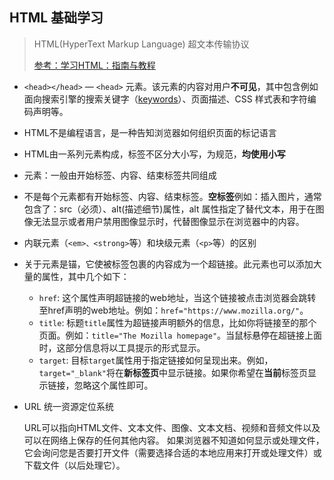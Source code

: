 ## HTML 基础学习

> HTML(HyperText Markup Language) 超文本传输协议
>
> [参考：学习HTML：指南与教程](https://developer.mozilla.org/zh-CN/docs/Learn/HTML)

- `<head></head>` — `<head>` 元素。该元素的内容对用户**不可见**，其中包含例如面向搜索引擎的搜索关键字（[keywords](https://developer.mozilla.org/zh-CN/docs/Glossary/Keyword)）、页面描述、CSS 样式表和字符编码声明等。

- HTML不是编程语言，是一种告知浏览器如何组织页面的标记语言
- HTML由一系列元素构成，标签不区分大小写，为规范，**均使用小写**
- 元素：一般由开始标签、内容、结束标签共同组成
- 不是每个元素都有开始标签、内容、结束标签。**空标签**例如：<img>插入图片，通常包含了：src（必须）、alt(描述细节)属性，alt 属性指定了替代文本，用于在图像无法显示或者用户禁用图像显示时，代替图像显示在浏览器中的内容。
- 内联元素（`<em>、<strong>`等）和块级元素（`<p>`等）的区别

- 关于元素<a>是锚，它使被标签包裹的内容成为一个超链接。此元素也可以添加大量的属性，其中几个如下：
  - `href`: 这个属性声明超链接的web地址，当这个链接被点击浏览器会跳转至href声明的web地址。例如：`href="https://www.mozilla.org/"`。
  - `title`: 标题`title`属性为超链接声明额外的信息，比如你将链接至的那个页面。例如：`title="The Mozilla homepage"`。当鼠标悬停在超链接上面时，这部分信息将以工具提示的形式显示。
  - `target`: 目标`target`属性用于指定链接如何呈现出来。例如，`target="_blank"`将在**新标签页**中显示链接。如果你希望在**当前**标签页显示链接，忽略这个属性即可。

- URL 统一资源定位系统

  URL可以指向HTML文件、文本文件、图像、文本文档、视频和音频文件以及可以在网络上保存的任何其他内容。 如果浏览器不知道如何显示或处理文件，它会询问您是否要打开文件（需要选择合适的本地应用来打开或处理文件）或下载文件（以后处理它）。

